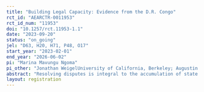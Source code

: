 ```yaml
---
title: "Building Legal Capacity: Evidence from the D.R. Congo"
rct_id: "AEARCTR-0011953"
rct_id_num: "11953"
doi: "10.1257/rct.11953-1.1"
date: "2023-09-20"
status: "on_going"
jel: "D63, H20, H71, P48, O17"
start_year: "2023-02-01"
end_year: "2026-06-02"
pi: "Marina Mavungu Ngoma"
pi_other: "Jonathan WeigelUniversity of California, Berkeley; Augustin BergeronUniversity of Southern California; Eva DavoineUniversity of California, Berkeley; Gabriel GranatoUniversity of California, Berkeley; James RobinsonUniversity of Chicago"
abstract: "Resolving disputes is integral to the accumulation of state capacity. Yet often policymakers privilege ﬁscal capacity building in fragile states over legal capacity building. In this project, we study a low-capacity state—the D.R. Congo—seeking to establish legal authority and how its eﬀorts to do so shape citizens’ demand for the state. Speciﬁcally, we examine the randomized rollout of a legal capacity building program implemented at scale in the city of Kananga (DRC) by the Ministry of Justice and a local NGO. In this program, citizens with local disputes are randomly assigned to receive subsidized mediation overseen by state lawyers, customary chiefs, or to remain in the status quo. We compare the impartiality of the state and customary justice system and examine eﬀects of the program on property rights security and citizens’ views of and willingness to pay for the formal state."
layout: registration
---
```


